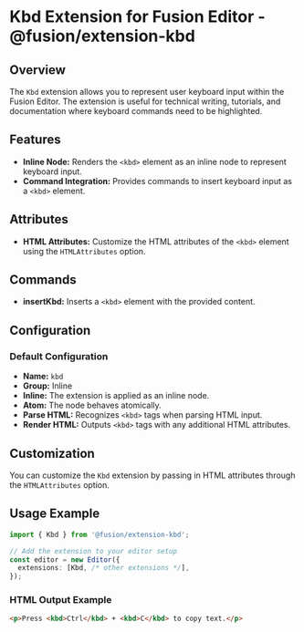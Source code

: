 # Kbd Extension for Fusion Editor - @fusion/extension-kbd

## Overview

The `Kbd` extension allows you to represent user keyboard input within the Fusion Editor. The extension is useful for technical writing, tutorials, and documentation where keyboard commands need to be highlighted.

## Features

- **Inline Node:** Renders the `<kbd>` element as an inline node to represent keyboard input.
- **Command Integration:** Provides commands to insert keyboard input as a `<kbd>` element.

## Attributes

- **HTML Attributes:** Customize the HTML attributes of the `<kbd>` element using the `HTMLAttributes` option.

## Commands

- **insertKbd:** Inserts a `<kbd>` element with the provided content.

## Configuration

### Default Configuration

- **Name:** `kbd`
- **Group:** Inline
- **Inline:** The extension is applied as an inline node.
- **Atom:** The node behaves atomically.
- **Parse HTML:** Recognizes `<kbd>` tags when parsing HTML input.
- **Render HTML:** Outputs `<kbd>` tags with any additional HTML attributes.

## Customization

You can customize the `Kbd` extension by passing in HTML attributes through the `HTMLAttributes` option.

## Usage Example

```typescript
import { Kbd } from '@fusion/extension-kbd';

// Add the extension to your editor setup
const editor = new Editor({
  extensions: [Kbd, /* other extensions */],
});
```

### HTML Output Example
```html
<p>Press <kbd>Ctrl</kbd> + <kbd>C</kbd> to copy text.</p>
```